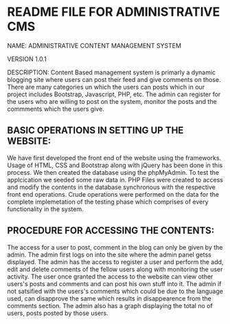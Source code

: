 # README FILE FOR ADMINISTRATIVE CMS
NAME: ADMINISTRATIVE CONTENT MANAGEMENT SYSTEM

VERSION 1.0.1

DESCRIPTION: Content Based management system is primarly a dynamic blogging site where users can post their feed and give comments on those. There are many categories un which the users can posts which in our project includes Bootstrap, Javascript, PHP, etc. The admin can register for the users who are willing to post on the system, monitor the posts and the commments which the users give. 

## BASIC OPERATIONS IN SETTING UP THE WEBSITE: 

We have first developed the front end of the website using the frameworks. Usage of HTML, CSS and Bootstrap along with jQuery has been done in this process.
We then created the database using the phpMyAdmin.
To test the applcication we seeded some raw data in.
PHP Files were created to access and modify the contents in the database synchronous with the respective front end operations. Crude operations were performed on the data for the complete implemetation of the testing phase which comprises of every functionality in the system. 


## PROCEDURE FOR ACCESSING THE CONTENTS: 

The access for a user to post, comment in the blog can only be given by the admin. The admin first logs on into the site where the admin panel getss displayed. 
The admin has the access to register a user and perform the add, edit and delete comments of the fellow users along with monitoring the user activity.
The user once granted the access to the website can view other users's posts and comments and can post his own stuff into it.
The admin if not satsified with the users's comments which could be due to the language used, can disapprove the same which results in disappearence from the comments section. 
The admin also has a graph displaying the total no of users, posts posted by those users.

 
